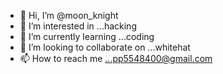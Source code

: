 - 👋 Hi, I’m @moon_knight
- 👀 I’m interested in ...hacking
- 🌱 I’m currently learning ...coding
- 💞️ I’m looking to collaborate on ...whitehat
- 📫 How to reach me ...pp5548400@gmail.com

<!---
pp5548400/pp5548400 is a ✨ special ✨ repository because its `README.md` (this file) appears on your GitHub profile.
You can click the Preview link to take a look at your changes.
--->

